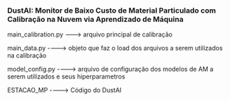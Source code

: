 ### DustAI: Monitor de Baixo Custo de Material Particulado com Calibração na Nuvem via Aprendizado de Máquina

main_calibration.py ---> arquivo principal de calibração

main_data.py ----> objeto que faz o load dos arquivos a serem utilizados na calibração

model_config.py ----> arquivo de configuração dos modelos de AM a serem utilizados e seus hiperparametros

ESTACAO_MP ----> Código do DustAI
